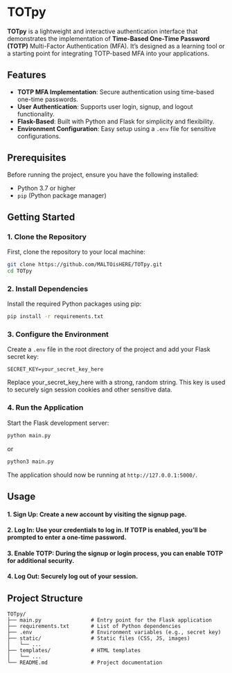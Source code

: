 # TOTpy

**TOTpy** is a lightweight and interactive authentication interface that demonstrates the implementation of **Time-Based One-Time Password (TOTP)** Multi-Factor Authentication (MFA). It’s designed as a learning tool or a starting point for integrating TOTP-based MFA into your applications.


## Features

- **TOTP MFA Implementation**: Secure authentication using time-based one-time passwords.
- **User Authentication**: Supports user login, signup, and logout functionality.
- **Flask-Based**: Built with Python and Flask for simplicity and flexibility.
- **Environment Configuration**: Easy setup using a `.env` file for sensitive configurations.

## Prerequisites

Before running the project, ensure you have the following installed:

- Python 3.7 or higher
- `pip` (Python package manager)


## Getting Started

### 1. Clone the Repository

First, clone the repository to your local machine:

```bash
git clone https://github.com/MALTOisHERE/TOTpy.git
cd TOTpy
```
### 2. Install Dependencies

Install the required Python packages using pip:

```bash
pip install -r requirements.txt
```
### 3. Configure the Environment

Create a ```.env``` file in the root directory of the project and add your Flask secret key:

```env
SECRET_KEY=your_secret_key_here
```

Replace your_secret_key_here with a strong, random string. This key is used to securely sign session cookies and other sensitive data.

### 4. Run the Application

Start the Flask development server:

```bash
python main.py
```
or

```bash
python3 main.py
```

The application should now be running at ```http://127.0.0.1:5000/```.

## Usage

#### 1. Sign Up: Create a new account by visiting the signup page.

#### 2. Log In: Use your credentials to log in. If TOTP is enabled, you’ll be prompted to enter a one-time password.

#### 3. Enable TOTP: During the signup or login process, you can enable TOTP for additional security.

#### 4. Log Out: Securely log out of your session.


## Project Structure

```
TOTpy/
├── main.py                # Entry point for the Flask application
├── requirements.txt       # List of Python dependencies
├── .env                   # Environment variables (e.g., secret key)
├── static/                # Static files (CSS, JS, images)
│   └── ...
├── templates/             # HTML templates
│   └── ...
└── README.md              # Project documentation
```





